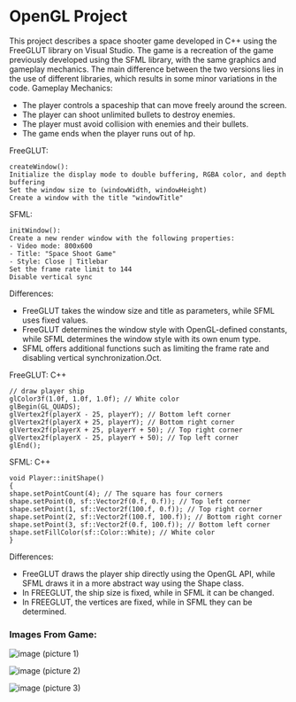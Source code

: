 # OpenGL Project
This project describes a space shooter game developed in C++ using the FreeGLUT library on Visual Studio. The game is a recreation of the game previously developed using the SFML library, with the same graphics and gameplay mechanics. The main difference between the two versions lies in the use of different libraries, which results in some minor variations in the code.
Gameplay Mechanics: 
   - The player controls a spaceship that can move freely around the screen.
   - The player can shoot unlimited bullets to destroy enemies.
   - The player must avoid collision with enemies and their bullets.
   - The game ends when the player runs out of hp.

FreeGLUT:
```
createWindow():
Initialize the display mode to double buffering, RGBA color, and depth buffering
Set the window size to (windowWidth, windowHeight)
Create a window with the title "windowTitle"
```

SFML:
```
initWindow():
Create a new render window with the following properties:
- Video mode: 800x600
- Title: "Space Shoot Game"
- Style: Close | Titlebar
Set the frame rate limit to 144
Disable vertical sync
```
Differences:
- FreeGLUT takes the window size and title as parameters, while SFML uses fixed values.
- FreeGLUT determines the window style with OpenGL-defined constants, while SFML determines the window style with its own enum type.
- SFML offers additional functions such as limiting the frame rate and disabling vertical synchronization.Oct.

FreeGLUT:
C++
```
// draw player ship
glColor3f(1.0f, 1.0f, 1.0f); // White color
glBegin(GL_QUADS);
glVertex2f(playerX - 25, playerY); // Bottom left corner
glVertex2f(playerX + 25, playerY); // Bottom right corner
glVertex2f(playerX + 25, playerY + 50); // Top right corner
glVertex2f(playerX - 25, playerY + 50); // Top left corner
glEnd(); 
```

SFML:
C++
```
void Player::initShape()
{
shape.setPointCount(4); // The square has four corners
shape.setPoint(0, sf::Vector2f(0.f, 0.f)); // Top left corner
shape.setPoint(1, sf::Vector2f(100.f, 0.f)); // Top right corner
shape.setPoint(2, sf::Vector2f(100.f, 100.f)); // Bottom right corner
shape.setPoint(3, sf::Vector2f(0.f, 100.f)); // Bottom left corner
shape.setFillColor(sf::Color::White); // White color
}
```
Differences:
- FreeGLUT draws the player ship directly using the OpenGL API, while SFML draws it in a more abstract way using the Shape class.
- In FREEGLUT, the ship size is fixed, while in SFML it can be changed.
- In FREEGLUT, the vertices are fixed, while in SFML they can be determined.

<h3>Images From Game:</h3> 

  ![image](https://github.com/Gizemexe/OpenGL/assets/108283247/90635de4-5be0-48f6-b14b-96c8bdf9aa93)
  (picture 1)

  ![image](https://github.com/Gizemexe/OpenGL/assets/108283247/39078eab-bcc6-467d-a360-212e2fc967b5)
  (picture 2)

  ![image](https://github.com/Gizemexe/OpenGL/assets/108283247/045eb01a-4f0e-492a-8a22-2eb21d32f88f)
  (picture 3)


